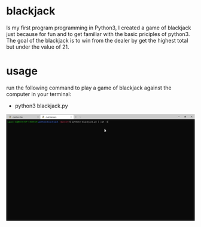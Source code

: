# blackjack

Is my first program programming in Python3, I created a game of blackjack just because for fun and to get familiar with the basic priciples of python3.
The goal of the blackjack is to win from the dealer by get the highest total but under the value of 21.

# usage
 run the following command to play a game of blackjack against the computer in your terminal:
  - python3 blackjack.py
  
![](.display.gif)
